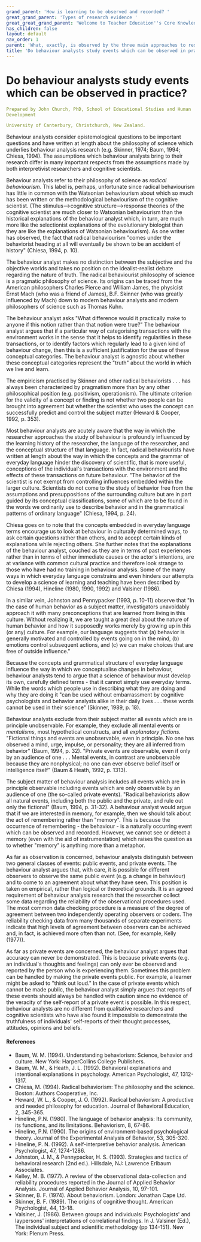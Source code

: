 ```yaml
---
grand_parent: 'How is learning to be observed and recorded? '
great_grand_parent: 'Types of research evidence '
great_great_grand_parent: 'Welcome to Teacher Education''s Core Knowledge and Skills.'
has_children: false
layout: default
nav_order: 1
parent: 'What, exactly, is observed by the three main approaches to research? '
title: 'Do behaviour analysts study events which can be observed in practice? '
---
```

# Do behaviour analysts study events which can be observed in practice?


```yaml
Prepared by John Church, PhD, School of Educational Studies and Human
Development

University of Canterbury, Christchurch, New Zealand.
```


Behaviour analysts consider epistemological questions to be important
questions and have written at length about the philosophy of science
which underlies behaviour analysis research (e.g. Skinner, 1974; Baum,
1994; Chiesa, 1994). The assumptions which behaviour analysts bring to
their research differ in many important respects from the assumptions
made by both interpretivist researchers and cognitive scientists.

Behaviour analysts refer to their philosophy of science as *radical
behaviourism*. This label is, perhaps, unfortunate since radical
behaviourism has little in common with the Watsonian behaviourism about
which so much has been written or the methodological behaviourism of the
cognitive scientist. (The stimulus--\>cognitive structure--\>response
theories of the cognitive scientist are much closer to Watsonian
behaviourism than the historical explanations of the behaviour analyst
which, in turn, are much more like the selectionist explanations of the
evolutionary biologist than they are like the explanations of Watsonian
behaviourism). As one writer has observed, the fact that radical
behaviourism "comes under the behaviorist heading at all will eventually
be shown to be an accident of history" (Chiesa, 1994, p. 10).

The behaviour analyst makes no distinction between the subjective and
the objective worlds and takes no position on the idealist-realist
debate regarding the nature of truth. The radical behaviourist
philosophy of science is a pragmatic philosophy of science. Its origins
can be traced from the American philosophers Charles Pierce and William
James, the physicist Ernst Mach (who was a friend of James), B.F.
Skinner (who was greatly influenced by Mach) down to modern behaviour
analysts and modern philosophers of science such as Thomas Kuhn.

The behaviour analyst asks "What difference would it practically make to
anyone if this notion rather than that notion were true?" The behaviour
analyst argues that if a particular way of categorising transactions
with the environment works in the sense that it helps to identify
regularities in these transactions, or to identify factors which
regularly lead to a given kind of behaviour change, then this is a
sufficient justification for the use of these conceptual categories. The
behaviour analyst is agnostic about whether these conceptual categories
represent the "truth" about the world in which we live and learn.

The empiricism practised by Skinner and other radical behaviorists . . .
has always been characterized by pragmatism more than by any other
philosophical position (e.g. positivism, operationism). The ultimate
criterion for the validity of a concept or finding is not whether two
people can be brought into agreement but whether the scientist who uses
the concept can successfully predict and control the subject matter
(Heward & Cooper, 1992, p. 353).

Most behaviour analysts are acutely aware that the way in which the
researcher approaches the study of behaviour is profoundly influenced by
the learning history of the researcher, the language of the researcher,
and the conceptual structure of that language. In fact, radical
behaviourists have written at length about the way in which the concepts
and the grammar of everyday language hinder the discovery of scientific,
that is more useful, conceptions of the individual\'s transactions with
the environment and the effects of these transactions on future
behaviour. "The behavior of the scientist is not exempt from controlling
influences embedded within the larger culture. Scientists do not come to
the study of behavior free from the assumptions and presuppositions of
the surrounding culture but are in part guided by its conceptual
classifications, some of which are to be found in the words we
ordinarily use to describe behavior and in the grammatical patterns of
ordinary language" (Chiesa, 1994, p. 24).

Chiesa goes on to note that the concepts embedded in everyday language
terms encourage us to look at behaviour in culturally determined ways,
to ask certain questions rather than others, and to accept certain kinds
of explanations while rejecting others. She further notes that the
explanations of the behaviour analyst, couched as they are in terms of
past experiences rather than in terms of either immediate causes or the
actor\'s intentions, are at variance with common cultural practice and
therefore look strange to those who have had no training in behaviour
analysis. Some of the many ways in which everyday language constrains
and even hinders our attempts to develop a science of learning and
teaching have been described by Chiesa (1994), Hineline (1980, 1990,
1992) and Valsiner (1986).

In a similar vein, Johnston and Pennypacker (1993, p. 10-11) observe
that "In the case of human behavior as a subject matter, investigators
unavoidably approach it with many preconceptions that are learned from
living in this culture. Without realizing it, we are taught a great deal
about the nature of human behavior and how it supposedly works merely by
growing up in this (or any) culture. For example, our language suggests
that (a) behavior is generally motivated and controlled by events going
on in the mind, (b) emotions control subsequent actions, and (c) we can
make choices that are free of outside influence."

Because the concepts and grammatical structure of everyday language
influence the way in which we conceptualise changes in behaviour,
behaviour analysts tend to argue that a science of behaviour must
develop its own, carefully defined terms - that it cannot simply use
everyday terms. While the words which people use in describing what they
are doing and why they are doing it "can be used without embarrassment
by cognitive psychologists and behavior analysts alike in their daily
lives . . . these words cannot be used in their science" (Skinner, 1989,
p. 18).

Behaviour analysts exclude from their subject matter all events which
are in principle unobservable. For example, they exclude all mental
events or *mentalisms*, most hypothetical constructs, and all
*explanatory fictions.* "Fictional things and events are unobservable,
even in principle. No one has observed a mind, urge, impulse, or
personality; they are all inferred from behavior" (Baum, 1994, p. 32).
"Private events are observable, even if only by an audience of one . . .
Mental events, in contrast are unobservable because they are
nonphysical; no one can ever observe belief itself or intelligence
itself" (Baum & Heath, 1992, p. 1313).

The subject matter of behaviour analysis includes all events which are
in principle observable including events which are only observable by an
audience of one (the so-called private events). "Radical behaviorists
allow all natural events, including both the public and the private, and
rule out only the fictional" (Baum, 1994, p. 31-32). A behaviour analyst
would argue that if we are interested in memory, for example, then we
should talk about the act of remembering rather than "memory". This is
because the occurrence of remembering - the behaviour - is a naturally
occurring event which can be observed and recorded. However, we cannot
see or detect a memory (even with the aid of instrumentation) which
raises the question as to whether "memory" is anything more than a
metaphor.

As far as observation is concerned, behaviour analysts distinguish
between two general classes of events: public events, and private
events. The behaviour analyst argues that, with care, it is possible for
different observers to observe the same public event (e.g. a change in
behaviour) and to come to an agreement about what they have seen. This
position is taken on empirical, rather than logical or theoretical
grounds. It is an agreed requirement of behaviour analysis research that
the researcher collect some data regarding the reliability of the
observational procedures used. The most common data checking procedure
is a measure of the degree of agreement between two independently
operating observers or coders. The reliability checking data from many
thousands of separate experiments indicate that high levels of agreement
between observers can be achieved and, in fact, is achieved more often
than not. (See, for example, Kelly (1977)).

As far as private events are concerned, the behaviour analyst argues
that accuracy can never be demonstrated. This is because private events
(e.g. an individual\'s thoughts and feelings) can only ever be observed
and reported by the person who is experiencing them. Sometimes this
problem can be handled by making the private events public. For example,
a learner might be asked to "think out loud." In the case of private
events which cannot be made public, the behaviour analyst simply argues
that reports of these events should always be handled with caution since
no evidence of the veracity of the self-report of a private event is
possible. In this respect, behaviour analysts are no different from
qualitative researchers and cognitive scientists who have also found it
impossible to demonstrate the truthfulness of individuals\' self-reports
of their thought processes, attitudes, opinions and beliefs.


#### References

-   Baum, W. M. (1994). Understanding behaviorism: Science, behavior and
    culture. New York: HarperCollins College Publishers.
-   Baum, W. M., & Heath, J. L. (1992). Behavioral explanations and
    intentional explanations in psychology. American Psychologist, 47,
    1312-1317.
-   Chiesa, M. (1994). Radical behaviorism: The philosophy and the
    science. Boston: Authors Cooperative, Inc.
-   Heward, W. L., & Cooper, J. O. (1992). Radical behaviorism: A
    productive and needed philosophy for education. Journal of
    Behavioral Education, 2, 345-365.
-   Hineline, P.N. (1980). The language of behavior analysis: Its
    community, its functions, and its limitations. Behaviorism, 8,
    67-86.
-   Hineline, P.N. (1990). The origins of environment-based
    psychological theory. Journal of the Experimental Analysis of
    Behavior, 53, 305-320.
-   Hineline, P. N. (1992). A self-interpretive behavior analysis.
    American Psychologist, 47, 1274-1286.
-   Johnston, J. M., & Pennypacker, H. S. (1993). Strategies and tactics
    of behavioral research (2nd ed.). Hillsdale, NJ: Lawrence Erlbaum
    Associates.
-   Kelley, M. B. (1977). A review of the observational data-collection
    and reliability procedures reported in the Journal of Applied
    Behavior Analysis. Journal of Applied Behavior Analysis, 10, 97-101.
-   Skinner, B. F. (1974). About behaviorism. London: Jonathan Cape Ltd.
-   Skinner, B. F. (1989). The origins of cognitive thought. American
    Psychologist, 44, 13-18.
-   Valsiner, J. (1986). Between groups and individuals: Psychologists\'
    and laypersons\' interpretations of correlational findings. In J.
    Valsiner (Ed.), The individual subject and scientific methodology
    (pp 134-151). New York: Plenum Press.
